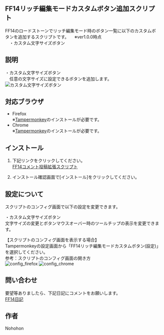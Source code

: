 ## FF14リッチ編集モードカスタムボタン追加スクリプト

FF14のロードストーンでリッチ編集モード時のボタン一覧に以下のカスタムボタンを追加するスクリプトです。
　※ver1.0.0時点  
　・カスタム文字サイズボタン

## 説明

・カスタム文字サイズボタン  
　任意の文字サイズに設定できるボタンを追加します。
![カスタム文字サイズボタン ](https://raw.github.com/NohohonNohon/ff14RichEditorCustomBtnScript/master/data/CustomTextSizeBtn.jpg)

## 対応ブラウザ

- Firefox  
※[Tampermonkey](https://addons.mozilla.org/ja/firefox/addon/tampermonkey/ "Tampermonkey – Firefox 向けアドオン")のインストールが必要です。
- Chrome  
※[Tampermonkey](https://chrome.google.com/webstore/detail/tampermonkey/dhdgffkkebhmkfjojejmpbldmpobfkfo "Tampermonkey - Chrome Web Store")のインストールが必要です。

## インストール

1. 下記リンクをクリックしてください。  
  [FF14コメント投稿拡張スクリプト](https://raw.github.com/NohohonNohon/ff14RichEditorCustomBtnScript/master/FF14リッチ編集モードカスタムボタン追加スクリプト.user.js "FF14リッチ編集モードカスタムボタン追加スクリプト")

2. インストール確認画面で[インストール]をクリックしてください。  

## 設定について

スクリプトのコンフィグ画面で以下の設定を変更できます。

・カスタム文字サイズボタン  
文字サイズの変更とボタンマウスオーバー時のツールチップの表示を変更できます。

【スクリプトのコンフィグ画面を表示する場合】  
Tampermonkeyの設定画面から「FF14リッチ編集モードカスタムボタン(設定)」を選択してください。  
参考：スクリプトのコンフィグ画面の開き方  
![config_firefox](https://raw.github.com/NohohonNohon/ff14ExternalScript/master/data/config_firefox.jpg)
![config_chrome](https://raw.github.com/NohohonNohon/ff14ExternalScript/master/data/config_chrome.jpg)


## 問い合わせ

要望等ありましたら、下記日記にコメントをお願いします。  
[FF14日記](https://jp.finalfantasyxiv.com/lodestone/character/8564933/blog/3872359/ "ロードストーンにカスタム文字サイズボタンを追加するです～")

## 作者

Nohohon

